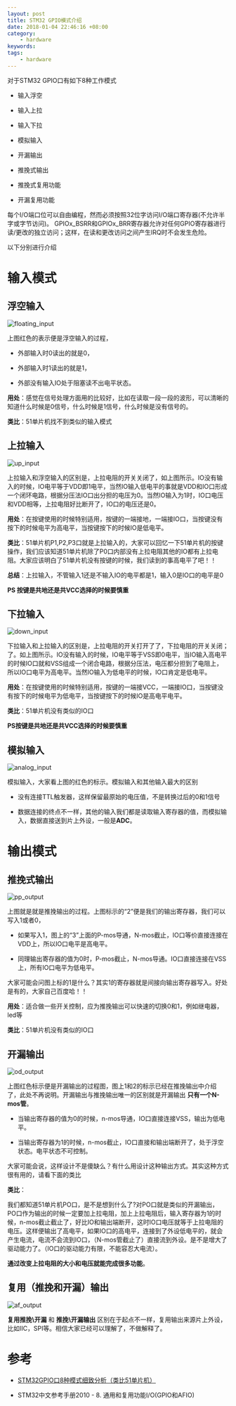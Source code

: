 ```yaml
---
layout: post
title: STM32 GPIO模式介绍
date: 2018-01-04 22:46:16 +08:00
category:
    - hardware
keywords:
tags:
    - hardware
---
```



对于STM32 GPIO口有如下8种工作模式

- 输入浮空

- 输入上拉

- 输入下拉

- 模拟输入

- 开漏输出

- 推挽式输出

- 推挽式复用功能

- 开漏复用功能

每个I/O端口位可以自由编程，然而必须按照32位字访问I/O端口寄存器(不允许半字或字节访问)。 GPIOx_BSRR和GPIOx_BRR寄存器允许对任何GPIO寄存器进行读/更改的独立访问；这样，在读和更改访问之间产生IRQ时不会发生危险。

以下分别进行介绍

# 输入模式

## 浮空输入

![floating_input](/images/hardware/stm32_GPIO/floating_input.png)

上图红色的表示便是浮空输入的过程，

- 外部输入时0读出的就是0，

- 外部输入时1读出的就是1，

- 外部没有输入IO处于阻塞读不出电平状态。

**用处**：感觉在信号处理方面用的比较好，比如在读取一段一段的波形，可以清晰的知道什么时候是0信号，什么时候是1信号，什么时候是没有信号的。

**类比**：51单片机找不到类似的输入模式

## 上拉输入

![up_input](/images/hardware/stm32_GPIO/up_input.png)

上拉输入和浮空输入的区别是，上拉电阻的开关关闭了，如上图所示。IO没有输入的时候，IO电平等于VDD即1电平，当然IO输入低电平的事就是VDD和IO口形成一个闭环电路，根据分压法IO口出分担的电压为0。当然IO输入为1时，IO口电压和VDD相等，上拉电阻好比断开了，IO口的电压还是0。

**用处**：在按键使用的时候特别适用，按键的一端接地，一端接IO口，当按键没有按下的时候电平为高电平，当按键按下的时候IO是低电平。

**类比**：51单片机P1,P2,P3口就是上拉输入的，大家可以回忆一下51单片机的按键操作，我们应该知道51单片机除了P0口内部没有上拉电阻其他的IO都有上拉电阻。大家应该明白了51单片机没有按键的时候，我们读到的事高电平了吧！！

**总结**：上拉输入，不管输入1还是不输入IO的电平都是1，输入0是IO口的电平是0

**PS 按键是共地还是共VCC选择的时候要慎重**

## 下拉输入

![down_input](/images/hardware/stm32_GPIO/down_input.png)

下拉输入和上拉输入的区别是，上拉电阻的开关打开了了，下拉电阻的开关关闭；了。如上图所示。IO没有输入的时候，IO电平等于VSS即0电平，当IO输入高电平的时候IO口就和VSS组成一个闭合电路，根据分压法，电压都分担到了电阻上，所以IO口电平为高电平。当然IO输入为低电平的时候，IO口肯定是低电平。

**用处**：在按键使用的时候特别适用，按键的一端接VCC，一端接IO口，当按键没有按下的时候电平为低电平，当按键按下的时候IO是高电平电平。

**类比**：51单片机没有类似的IO口

**PS按键是共地还是共VCC选择的时候要慎重**

## 模拟输入

![analog_input](/images/hardware/stm32_GPIO/analog_input.png)

模拟输入，大家看上图的红色的标示。模拟输入和其他输入最大的区别

- 没有连接TTL触发器，这样保留最原始的电压值，不是转换过后的0和1信号

- 数据连接的终点不一样，其他的输入我们都是读取输入寄存器的值，而模拟输入，数据直接送到片上外设，一般是**ADC**。

# 输出模式

## 推挽式输出

![pp_output](/images/hardware/stm32_GPIO/pp_output.png)

上图就是就是推挽输出的过程。上图标示的“2”便是我们的输出寄存器，我们可以写入1或者0，

- 如果写入1，图上的“3”上面的P-mos导通，N-mos截止，IO口等价直接连接在VDD上，所以IO口电平是高电平。

- 同理输出寄存器的值为0时，P-mos截止，N-mos导通。IO口直接连接在VSS上，所有IO口电平为低电平。

大家可能会问图上标的1是什么？其实1的寄存器就是间接向输出寄存器写入。好处是有的，大家自己百度哈！！

**用处**：适合做一些开关控制，应为推挽输出可以快速的切换0和1，例如继电器，led等

**类比**：51单片机没有类似的IO口

## 开漏输出

![od_output](/images/hardware/stm32_GPIO/od_output.png)

上图红色标示便是开漏输出的过程图，图上1和2的标示已经在推挽输出中介绍了，此处不再说明。开漏输出与推挽输出唯一的区别就是开漏输出 **只有一个N-mos管**。

- 当输出寄存器的值为0的时候，n-mos导通，IO口直接连接VSS，输出为低电平。

- 当输出寄存器为1的时候，n-mos截止，IO口直接和输出端断开了，处于浮空状态。电平状态不可控制。

大家可能会说，这样设计不是傻缺么？有什么用设计这种输出方式。其实这种方式很有用的，请看下面的类比

**类比**：

我们都知道51单片机PO口，是不是想到什么了?对PO口就是类似的开漏输出， PO口作为输出的时候一定要加上拉电阻，加上上拉电阻后，输入寄存器为1的时候，n-mos截止截止了，好比IO和输出端断开，这时IO口电压就等于上拉电阻的电压。这样便输出了高电平，如果IO口的高电平，连接到了外设低电平的，就会产生电流，电流不会流到IO口，（N-mos管截止了）直接流到外设。是不是增大了驱动能力了。（IO口的驱动能力有限，不能容忍大电流）。

**通过改变上拉电阻的大小和电压就能完成很多功能**。

## 复用（推挽和开漏）输出

![af_output](/images/hardware/stm32_GPIO/af_output.png)

**复用推挽\开漏** 和 **推挽\开漏输出** 区别在于起点不一样，复用输出来源片上外设，比如IIC，SPI等。相信大家已经可以理解了，不做解释了。


# 参考

- [STM32GPIO口8种模式细致分析（类比51单片机）](http://blog.csdn.net/xg_2013/article/details/51325155)

- STM32中文参考手册2010 - 8. 通用和复用功能I/O(GPIO和AFIO)

